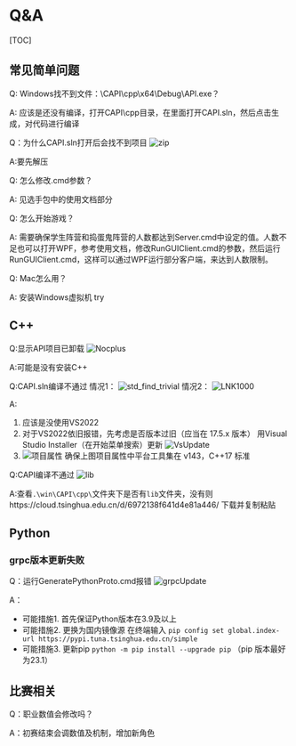 # Q&A
[TOC]

## 常见简单问题

Q: Windows找不到文件：\CAPI\cpp\x64\Debug\APl.exe？

A: 
应该是还没有编译，打开CAPI\cpp目录，在里面打开CAPI.sln，然后点击生成，对代码进行编译

Q：为什么CAPI.sln打开后会找不到项目
![zip](https://raw.githubusercontent.com/shangfengh/THUAI6/new/resource/zip.png)

A:要先解压

Q: 怎么修改.cmd参数？

A:
见选手包中的使用文档部分


Q: 怎么开始游戏？

A: 
需要确保学生阵营和捣蛋鬼阵营的人数都达到Server.cmd中设定的值。人数不足也可以打开WPF，参考使用文档，修改RunGUIClient.cmd的参数，然后运行RunGUIClient.cmd，这样可以通过WPF运行部分客户端，来达到人数限制。


Q: Mac怎么用？

A:
安装Windows虚拟机
try
## C++ 

Q:显示API项目已卸载
![Nocplus](https://raw.githubusercontent.com/shangfengh/THUAI6/new/resource/Nocplus.png)

A:可能是没有安装C++

Q:CAPI.sln编译不通过
情况1：
![std_find_trivial](https://raw.githubusercontent.com/shangfengh/THUAI6/new/resource/std_find_trivial.jpg)
情况2：
![LNK1000](https://raw.githubusercontent.com/shangfengh/THUAI6/new/resource/LNK1000.png)

A:
1. 应该是没使用VS2022
2. 对于VS2022依旧报错，先考虑是否版本过旧（应当在 17.5.x 版本）
   用Visual Studio Installer（在开始菜单搜索）更新
   ![VsUpdate](https://raw.githubusercontent.com/shangfengh/THUAI6/new/resource/VSUpdate.png)
3. 
   ![项目属性](https://raw.githubusercontent.com/shangfengh/THUAI6/new/resource/项目属性.png)
   确保上图项目属性中平台工具集在 v143，C++17 标准

Q:CAPI编译不通过
![lib](https://raw.githubusercontent.com/shangfengh/THUAI6/new/resource/lib.png)

A:查看`.\win\CAPI\cpp\`文件夹下是否有`lib`文件夹，没有则https://cloud.tsinghua.edu.cn/d/6972138f641d4e81a446/ 下载并复制粘贴

## Python 

### grpc版本更新失败

Q：运行GeneratePythonProto.cmd报错
![grpcUpdate](https://raw.githubusercontent.com/shangfengh/THUAI6/new/resource/grpc.png)

A：
- 可能措施1.
首先保证Python版本在3.9及以上
- 可能措施2. 更换为国内镜像源
在终端输入 
        `pip config set global.index-url https://pypi.tuna.tsinghua.edu.cn/simple`
- 可能措施3. 更新pip
`python -m pip install --upgrade pip` （pip 版本最好为23.1）

## 比赛相关
Q：职业数值会修改吗？

A：初赛结束会调数值及机制，增加新角色